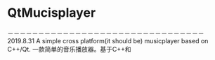 # QtMucisplayer
－－－－－－－－－－－－－－－－－－－－－－－－－－－－－－－－
2019.8.31
A simple cross platform(it should be) musicplayer based on C++/Qt.
一款简单的音乐播放器。基于C++和
